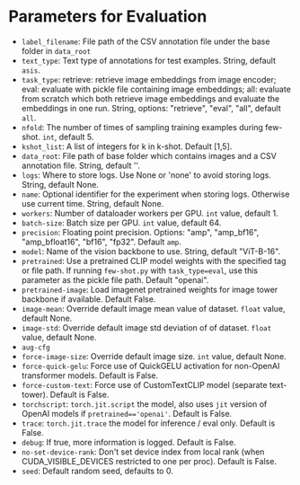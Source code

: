 # Parameters for Evaluation

 - `label_filename`: File path of the CSV annotation file under the base folder in `data_root`
 - `text_type`: Text type of annotations for test examples. String, default `asis`.
 - `task_type`: retrieve: retrieve image embeddings from image encoder; eval: evaluate with pickle file containing image embeddings; all: evaluate from scratch which both retrieve image embeddings and evaluate the embeddings in one run. String, options: "retrieve", "eval", "all", default `all`.
 - `nfold`: The number of times of sampling training examples during few-shot. `int`, default 5.
 - `kshot_list`: A list of integers for k in k-shot. Default [1,5].
 - `data_root`: File path of base folder which contains images and a CSV annotation file. String, default ''.
 - `logs`: Where to store logs. Use None or 'none' to avoid storing logs. String, default None.
 - `name`: Optional identifier for the experiment when storing logs. Otherwise use current time. String, default None.
 - `workers`: Number of dataloader workers per GPU. `int` value, default 1.
 - `batch-size`: Batch size per GPU. `int` value, default 64.
 - `precision`: Floating point precision. Options: "amp", "amp_bf16", "amp_bfloat16", "bf16", "fp32". Default `amp`.
 - `model`: Name of the vision backbone to use. String, default "ViT-B-16".
 - `pretrained`: Use a pretrained CLIP model weights with the specified tag or file path. If running `few-shot.py` with `task_type=eval`, use this parameter as the pickle file path. Default "openai".
 - `pretrained-image`: Load imagenet pretrained weights for image tower backbone if available. Default False.
 - `image-mean`: Override default image mean value of dataset. `float` value, default None.
 - `image-std`: Override default image std deviation of of dataset. `float` value, default None.
 - `aug-cfg`
 - `force-image-size`: Override default image size. `int` value, default None.
 - `force-quick-gelu`: Force use of QuickGELU activation for non-OpenAI transformer models. Default is False.
 - `force-custom-text`: Force use of CustomTextCLIP model (separate text-tower). Default is False.
 - `torchscript`: `torch.jit.script` the model, also uses `jit` version of OpenAI models if `pretrained=='openai'`. Default is False.
 - `trace`: `torch.jit.trace` the model for inference / eval only. Default is False.
 - `debug`: If true, more information is logged. Default is False.
 - `no-set-device-rank`: Don't set device index from local rank (when CUDA_VISIBLE_DEVICES restricted to one per proc). Default is False.
 - `seed`: Default random seed, defaults to 0.
